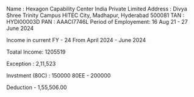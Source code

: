 
Name : Hexagon Capability Center India Private Limited
Address : Divya Shree Trinity Campus HITEC City, Madhapur, Hyderabad 500081
TAN : HYDI00003D
PAN : AAACI7746L
Period of Employement: 16 Aug 21 - 27 June 2024

Income in current FY - 24
From April 2024 - June 2024

Toatal Income: 1205519

Exception : 2,11,523

Invstment (80C) : 150000
80EE - 200000


Deduction - 1,55,506.00

